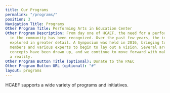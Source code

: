 ```yaml
---
title: Our Programs
permalink: "/programs/"
position: 3
Navigation Title: Programs
Other Program Title: Performing Arts in Education Center
Other Program Description: From day one of HCAEF, the need for a performing arts space
  in the community has been recognized. Over the past few years, the idea has been
  explored in greater detail. A Symposium was held in 2016, bringing together community
  members and various experts to begin to lay out a vision. Several architectural
  concepts have been drawn up, and we continue to move forward with making this dream
  a reality.
Other Program Button Title (optional): Donate to the PAEC
Other Program Button URL (optional): "#"
layout: programs
---
```


HCAEF supports a wide variety of programs and initiatives.